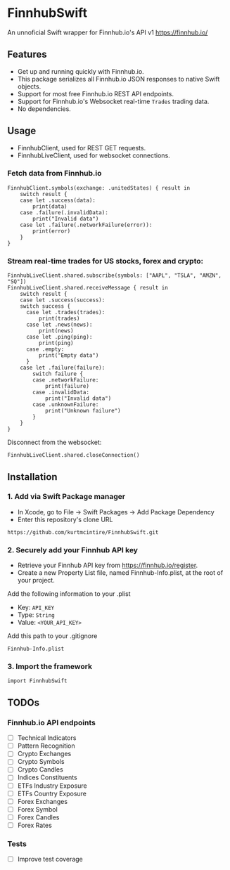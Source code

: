 # FinnhubSwift
An unnoficial Swift wrapper for Finnhub.io's API v1
https://finnhub.io/

## Features

* Get up and running quickly with Finnhub.io.
* This package serializes all Finnhub.io JSON responses to native Swift objects.
* Support for most free Finnhub.io REST API endpoints.
* Support for Finnhub.io's Websocket real-time `Trades` trading data.
* No dependencies.

## Usage

* FinnhubClient, used for REST GET requests.
* FinnhubLiveClient, used for websocket connections.

### Fetch data from Finnhub.io
```
FinnhubClient.symbols(exchange: .unitedStates) { result in
    switch result {
    case let .success(data):
        print(data)
    case .failure(.invalidData):
        print("Invalid data")
    case let .failure(.networkFailure(error)):
        print(error)
    }
}
```

### Stream real-time trades for US stocks, forex and crypto:
```
FinnhubLiveClient.shared.subscribe(symbols: ["AAPL", "TSLA", "AMZN", "SQ"])
FinnhubLiveClient.shared.receiveMessage { result in
    switch result {
    case let .success(success):
    switch success {
      case let .trades(trades):
          print(trades)
      case let .news(news):
          print(news)
      case let .ping(ping):
          print(ping)
      case .empty:
          print("Empty data")
      }
    case let .failure(failure):
        switch failure {
        case .networkFailure:
            print(failure)
        case .invalidData:
            print("Invalid data")
        case .unknownFailure:
            print("Unknown failure")
        }
    }
}
```

Disconnect from the websocket:
```
FinnhubLiveClient.shared.closeConnection()
```

## Installation
### 1. Add via Swift Package manager

* In Xcode, go to File -> Swift Packages -> Add Package Dependency
* Enter this repository's clone URL
```
https://github.com/kurtmcintire/FinnhubSwift.git
```

### 2. Securely add your Finnhub API key

* Retrieve your Finnhub API key from https://finnhub.io/register.
* Create a new Property List file, named Finnhub-Info.plist, at the root of your project.

Add the following information to your .plist
* Key: `API_KEY`
* Type: `String`
* Value: `<YOUR_API_KEY>`

Add this path to your .gitignore
```
Finnhub-Info.plist
```

### 3. Import the framework
```
import FinnhubSwift
```

## TODOs

### Finnhub.io API endpoints
- [ ] Technical Indicators
- [ ] Pattern Recognition
- [ ] Crypto Exchanges
- [ ] Crypto Symbols
- [ ] Crypto Candles
- [ ] Indices Constituents
- [ ] ETFs Industry Exposure
- [ ] ETFs Country Exposure
- [ ] Forex Exchanges
- [ ] Forex Symbol
- [ ] Forex Candles
- [ ] Forex Rates

### Tests
- [ ] Improve test coverage
